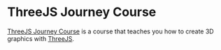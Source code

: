 # ThreeJS Journey Course

[ThreeJS Journey Course](https://threejs-journey.xyz/) is a course that teaches you how to create 3D graphics with [ThreeJS](https://threejs.org/).
